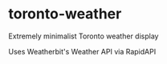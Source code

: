 # toronto-weather

Extremely minimalist Toronto weather display

Uses Weatherbit's Weather API via RapidAPI
